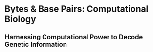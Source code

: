 # Bytes & Base Pairs: Computational Biology
## Harnessing Computational Power to Decode Genetic Information

